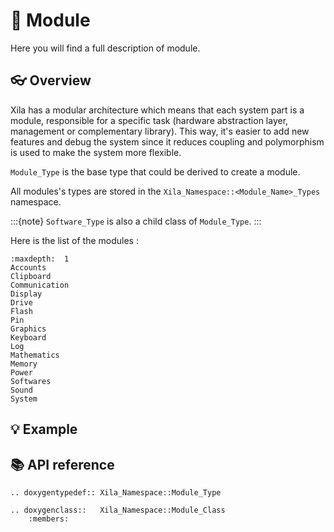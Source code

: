 # 🧩 Module

Here you will find a full description of module.

## 👓 Overview

Xila has a modular architecture which means that each system part is a module, responsible for a specific task (hardware abstraction layer, management or complementary library). This way, it's easier to add new features and debug the system since it reduces coupling and polymorphism is used to make the system more flexible.

`Module_Type` is the base type that could be derived to create a module.

All modules's types are stored in the `Xila_Namespace::<Module_Name>_Types` namespace.

:::{note}
`Software_Type` is also a child class of `Module_Type`.
:::

Here is the list of the modules :

```{toctree}
:maxdepth:  1
Accounts
Clipboard
Communication
Display
Drive
Flash
Pin
Graphics
Keyboard
Log
Mathematics
Memory
Power
Softwares
Sound
System
```

## 💡 Example

## 📚 API reference

```{eval-rst}
.. doxygentypedef:: Xila_Namespace::Module_Type

.. doxygenclass::   Xila_Namespace::Module_Class
    :members:
```